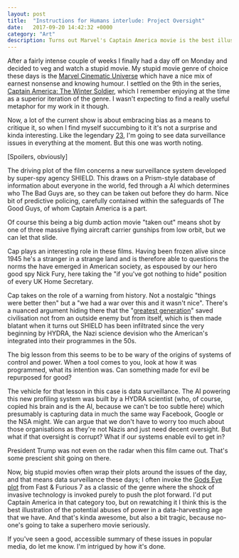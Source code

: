 ```yaml
---
layout: post
title:  "Instructions for Humans interlude: Project Oversight"
date:   2017-09-20 14:42:32 +0000
category: "Art"
description: Turns out Marvel's Captain America movie is the best illustration of data abuse in popular culture.
---
```


After a fairly intense couple of weeks I finally had a day off on Monday and decided to veg and watch a stupid movie. My stupid movie genre of choice these days is the [Marvel Cinematic Universe](https://en.wikipedia.org/wiki/Marvel_Cinematic_Universe) which have a nice mix of earnest nonsense and knowing humour. I settled on the 9th in the series, [Captain America: The Winter Soldier](https://en.wikipedia.org/wiki/Captain_America:_The_Winter_Soldier), which I remember enjoying at the time as a superior iteration of the genre. I wasn't expecting to find a really useful metaphor for my work in it though. 

Now, a lot of the current show is about embracing bias as a means to critique it, so when I find myself succumbing to it it's not a surprise and kinda interesting. Like the legendary [23](https://en.wikipedia.org/wiki/23_enigma), I'm going to see data surveillance issues in everything at the moment. But this one was worth noting. 

[Spoilers, obviously]

The driving plot of the film concerns a new surveillance system developed by super-spy agency SHIELD. This draws on a Prism-style database of information about everyone in the world, fed through a AI which determines who The Bad Guys are, so they can be taken out before they do harm. Nice bit of predictive policing, carefully contained within the safeguards of The Good Guys, of whom Captain America is a part. 

Of course this being a big dumb action movie "taken out" means shot by one of three massive flying aircraft carrier gunships from low orbit, but we can let that slide. 

Cap plays an interesting role in these films. Having been frozen alive since 1945 he's a stranger in a strange land and is therefore able to questions the norms the have emerged in American society, as espoused by our hero good spy Nick Fury, here taking the "if you've got nothing to hide" position of every UK Home Secretary. 

Cap takes on the role of a warning from history. Not a nostalgic "things were better then" but a "we had a war over this and it wasn't nice". There's a nuanced argument hiding there that the "[greatest generation](https://en.wikipedia.org/wiki/G.I._Generation)" saved civilisation not from an outside enemy but from itself, which is then made blatant when it turns out SHIELD has been infiltrated since the very beginning by HYDRA, the Nazi science devision who the American's integrated into their programmes in the 50s. 

The big lesson from this seems to be to be wary of the origins of systems of control and power. When a tool comes to you, look at how it was programmed, what its intention was. Can something made for evil be repurposed for good? 

The vehicle for that lesson in this case is data surveillance. The AI powering this new profiling system was built by a HYDRA scientist (who, of course, copied his brain and is the AI, because we can't be too subtle here) which presumably is capturing data in much the same way Facebook, Google or the NSA might. We can argue that we don't have to worry too much about those organisations as they're not Nazis and just need decent oversight. But what if that oversight is corrupt? What if our systems enable evil to get in? 

President Trump was not even on the radar when this film came out. That's some prescient shit going on there. 

Now, big stupid movies often wrap their plots around the issues of the day, and that means data surveillance these days; I often invoke the [Gods Eye plot](https://www.youtube.com/watch?v=Xj4tlHLtDwY) from Fast & Furious 7 as a classic of the genre where the shock of invasive technology is invoked purely to push the plot forward. I'd put Captain America in that category too, but on rewatching it I think this is the best illustration of the potential abuses of power in a data-harvesting age that we have. And that's kinda awesome, but also a bit tragic, because no-one's going to take a superhero movie seriously. 

If you've seen a good, accessible summary of these issues in popular media, do let me know. I'm intrigued by how it's done. 
